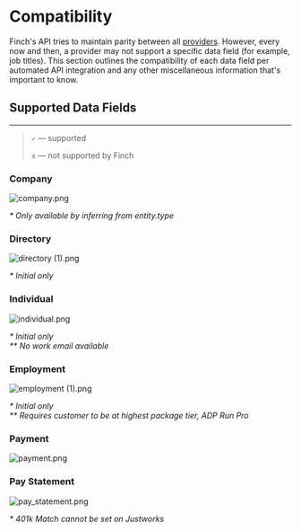 # Compatibility

Finch's API tries to maintain parity between all [providers](../Providers.md). However, every now and then, a provider may not support a specific data field (for example, job titles). This section outlines the compatibility of each data field per automated API integration and any other miscellaneous information that's important to know.

## Supported Data Fields

---

<!-- theme: info -->

> `✓` — supported
>
> `x` — not supported by Finch

### Company
![company.png](https://stoplight.io/api/v1/projects/cHJqOjEzNjY0/images/LqDftcBnyrQ)

<p><i>* Only available by inferring from entity.type</i></p>

### Directory
![directory (1).png](https://stoplight.io/api/v1/projects/cHJqOjEzNjY0/images/iTCT034lpJU)

<p><i>* Initial only</i></p>

### Individual
![individual.png](https://stoplight.io/api/v1/projects/cHJqOjEzNjY0/images/IoaQOFoI6ik)

<p><i>* Initial only</i><br>
<i>** No work email available</i></p>

### Employment
![employment (1).png](https://stoplight.io/api/v1/projects/cHJqOjEzNjY0/images/CrW9OB4J65w)

<p><i>* Initial only</i><br>
<i>** Requires customer to be at highest package tier, ADP Run Pro</i></p>

### Payment

![payment.png](https://stoplight.io/api/v1/projects/cHJqOjEzNjY0/images/3S2mtrjLWdk)


### Pay Statement
![pay_statement.png](https://stoplight.io/api/v1/projects/cHJqOjEzNjY0/images/x7IYWYp8dQQ)

<p><i>* 401k Match cannot be set on Justworks</i></p>
